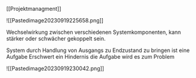 [[Projektmanagment]]

![[Pastedimage20230919225658.png]]

Wechselwirkung zwischen verschiedenen Systemkomponenten, kann stärker oder schwächer gekoppelt sein.

System durch Handlung von Ausgangs zu Endzustand zu bringen ist eine Aufgabe
Erschwert ein Hindernis die Aufgabe wird es zum Problem

![[Pastedimage20230919230042.png]]